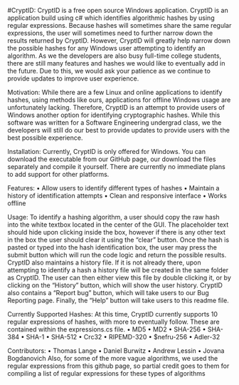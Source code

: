 #CryptID:
  CryptID is a free open source Windows application. CryptID is an application build using c# which identifies algorithmic hashes by using regular expressions. Because hashes will sometimes share the same regular expressions, the user will sometimes need to further narrow down the results returned by CryptID. However, CryptID will greatly help narrow down the possible hashes for any Windows user attempting to identify an algorithm.
  As we the developers are also busy full-time college students, there are still many features and hashes we would like to eventually add in the future. Due to this, we would ask your patience as we continue to provide updates to improve user experience.

Motivation:
	While there are a few Linux and online applications to identify hashes, using methods like ours, applications for offline Windows usage are unfortunately lacking. Therefore, CryptID is an attempt to provide users of Windows another option for identifying cryptographic hashes. While this software was written for a Software Engineering undergrad class, we the developers will still do our best to provide updates to provide users with the best possible experience.

Installation:
  Currently, CryptID is only offered for Windows. You can download the executable from our GitHub page, our download the files separately and compile it yourself. There are currently no immediate plans to add support for other platforms.

Features:
  •	Allow users to identify different types of hashes
  •	Maintain a history of identification attempts
  •	Clean and responsive interface
  •	Works offline
  
Usage:
  To identify a hashing algorithm, a user should copy the raw hash into the white textbox located in the center of the GUI. The placeholder text should hide upon clicking inside the box, however if there is any other text in the box the user should clear it using the “clear” button. Once the hash is pasted or typed into the hash identification box, the user may press the submit button which will run the code logic and return the possible results.
  CryptID also maintains a history file. If it is not already there, upon attempting to identify a hash a history file will be created in the same folder as CryptID. The user can then either view this file by double clicking it, or by clicking on the “History” button, which will show the user history.
  CryptID also contains a “Report bug” button, which will take users to our Bug Reporting page. Finally, the “Help” button will take users to this readme file.
  
Currently Supported Hashes:
  At this time, CryptID currently supports 10 regular expressions of hashes, with more to eventually follow. These are contained within the expressions.cs file.
  •	MD5
  •	MD2
  •	SHA-256
  •	SHA-384
  •	SHA-1
  •	SHA-512
  •	Crc32
  •	RIPEMD-320
  •	$nefru-256
  •	Adler-32

Contributors:
  •	Thomas Lange
  •	Daniel Burwitz
  •	Andrew Lessin
  •	Jovana Bogdanovich
Also, for some of the more vague algorithms, we used the regular expressions from this github page, so partial credit goes to them for compiling a list of regular expressions for these types of algorithms
